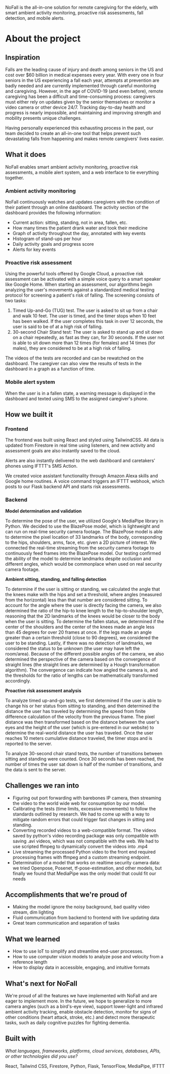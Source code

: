 NoFall is the all-in-one solution for remote caregiving for the elderly, with smart ambient activity monitoring, proactive risk assessments, fall detection, and mobile alerts.

# About the project

## Inspiration

Falls are the leading cause of injury and death among seniors in the US and cost over $60 billion in medical expenses every year. With every one in four seniors in the US experiencing a fall each year, attempts at prevention are badly needed and are currently implemented through careful monitoring and caregiving. However, in the age of COVID-19 (and even before), remote caregiving has been a difficult and time-consuming process: caregivers must either rely on updates given by the senior themselves or monitor a video camera or other device 24/7. Tracking day-to-day health and progress is nearly impossible, and maintaining and improving strength and mobility presents unique challenges.

Having personally experienced this exhausting process in the past, our team decided to create an all-in-one tool that helps prevent such devastating falls from happening and makes remote caregivers' lives easier.

## What it does

NoFall enables smart ambient activity monitoring, proactive risk assessments, a mobile alert system, and a web interface to tie everything together.

### **Ambient activity monitoring**

NoFall continuously watches and updates caregivers with the condition of their patient through an online dashboard. The activity section of the dashboard provides the following information:

- Current action: sitting, standing, not in area, fallen, etc.
- How many times the patient drank water and took their medicine
- Graph of activity throughout the day, annotated with key events
- Histogram of stand-ups per hour
- Daily activity goals and progress score
- Alerts for key events

### **Proactive risk assessment**

Using the powerful tools offered by Google Cloud, a proactive risk assessment can be activated with a simple voice query to a smart speaker like Google Home. When starting an assessment, our algorithms begin analyzing the user's movements against a standardized medical testing protocol for screening a patient's risk of falling. The screening consists of two tasks:

1. Timed Up-and-Go (TUG) test. The user is asked to sit up from a chair and walk 10 feet. The user is timed, and the timer stops when 10 feet has been walked. If the user completes this task in over 12 seconds, the user is said to be of at a high risk of falling.
2. 30-second Chair Stand test: The user is asked to stand up and sit down on a chair repeatedly, as fast as they can, for 30 seconds. If the user not is able to sit down more than 12 times (for females) and 14 times (for males), they are considered to be at a high risk of falling.

The videos of the tests are recorded and can be rewatched on the dashboard. The caregiver can also view the results of tests in the dashboard in a graph as a function of time.

### **Mobile alert system**

When the user is in a fallen state, a warning message is displayed in the dashboard and texted using SMS to the assigned caregiver's phone. 

## How we built it

### **Frontend**

The frontend was built using React and styled using TailwindCSS. All data is updated from Firestore in real time using listeners, and new activity and assessment goals are also instantly saved to the cloud. 

Alerts are also instantly delivered to the web dashboard and caretakers' phones using IFTTT's SMS Action. 

We created voice assistant functionality through Amazon Alexa skills and Google home routines. A voice command triggers an IFTTT webhook, which posts to our Flask backend API and starts risk assessments.

### **Backend**

**Model determination and validation**

To determine the pose of the user, we utilized Google's MediaPipe library in Python. We decided to use the BlazePose model, which is lightweight and can run on real-time security camera footage. The BlazePose model is able to determine the pixel location of 33 landmarks of the body, corresponding to the hips, shoulders, arms, face, etc. given a 2D picture of interest. We connected the real-time streaming from the security camera footage to continuously feed frames into the BlazePose model. Our testing confirmed the ability of the model to determine landmarks despite occlusion and different angles, which would be commonplace when used on real security camera footage. 

**Ambient sitting, standing, and falling detection**

To determine if the user is sitting or standing, we calculated the angle that the knees make with the hips and set a threshold, where angles (measured from the horizontal) less than that number are considered sitting. To account for the angle where the user is directly facing the camera, we also determined the ratio of the hip-to knee length to the hip-to-shoulder length, reasoning that the 2D landmarks of the knees would be closer to the body when the user is sitting. To determine the fallen status, we determined if the center of the shoulders and the center of the knees made an angle less than 45 degrees for over 20 frames at once. If the legs made an angle greater than a certain threshold (close to 90 degrees), we considered the user to be standing. Lastly, if there was no detection of landmarks, we considered the status to be unknown (the user may have left the room/area). Because of the different possible angles of the camera, we also determined the perspective of the camera based on the convergence of straight lines (the straight lines are determined by a Hough transformation algorithm). The convergence can indicate how angled the camera is, and the thresholds for the ratio of lengths can be mathematically transformed accordingly.

**Proactive risk assessment analysis**

To analyze timed up-and-go tests, we first determined if the user is able to change his or her status from sitting to standing, and then determined the distance the user has traveled by determining the speed from finite difference calculation of the velocity from the previous frame. The pixel distance was then transformed based on the distance between the user's eyes and the height of the user (which is pre-entered in our website) to determine the real-world distance the user has traveled. Once the user reaches 10 meters cumulative distance traveled, the timer stops and is reported to the server.

To analyze 30-second chair stand tests, the number of transitions between sitting and standing were counted. Once 30 seconds has been reached, the number of times the user sat down is half of the number of transitions, and the data is sent to the server.

## Challenges we ran into

- Figuring out port forwarding with barebones IP camera, then streaming the video to the world wide web for consumption by our model.
- Calibrating the tests (time limits, excessive movements) to follow the standards outlined by research. We had to come up with a way to mitigate random errors that could trigger fast changes in sitting and standing.
- Converting recorded videos to a web-compatible format. The videos saved by python's video recording package was only compatible with saving .avi videos, which was not compatible with the web. We had to use scripted ffmpeg to dynamically convert the videos into .mp4
- Live streaming the processed Python video to the front end required processing frames with ffmpeg and a custom streaming endpoint.
- Determination of a model that works on realtime security camera data: we tried Openpose, Posenet, tf-pose-estimation, and other models, but finally we found that MediaPipe was the only model that could fit our needs

## Accomplishments that we're proud of

- Making the model ignore the noisy background, bad quality video stream, dim lighting
- Fluid communication from backend to frontend with live updating data
- Great team communication and separation of tasks

## What we learned

- How to use IoT to simplify and streamline end-user processes.
- How to use computer vision models to analyze pose and velocity from a reference length
- How to display data in accessible, engaging, and intuitive formats

## What's next for NoFall

We're proud of all the features we have implemented with NoFall and are eager to implement more. In the future, we hope to generalize to more camera angles (such as a bird's-eye view), support lower-light and infrared ambient activity tracking, enable obstacle detection, monitor for signs of other conditions (heart attack, stroke, etc.) and detect more therapeutic tasks, such as daily cognitive puzzles for fighting dementia. 

## Built with

*What languages, frameworks, platforms, cloud services, databases, APIs, or other technologies did you use?*

React, Tailwind CSS, Firestore, Python, Flask, TensorFlow, MediaPipe, IFTTT
